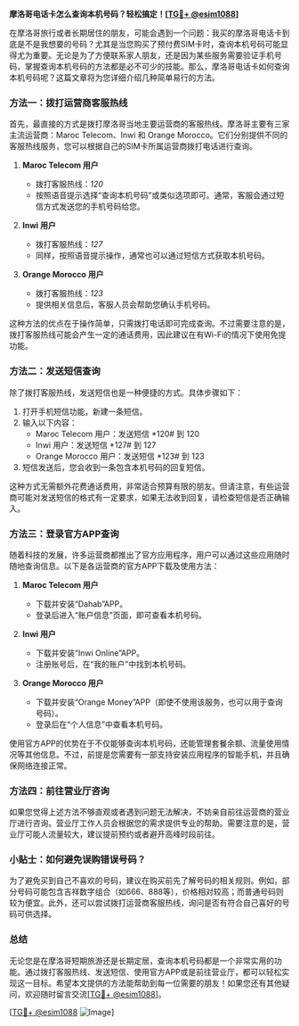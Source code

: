 **摩洛哥电话卡怎么查询本机号码？轻松搞定！[[TG💪+ @esim1088](https://t.me/s/esim1088)]**

在摩洛哥旅行或者长期居住的朋友，可能会遇到一个问题：我买的摩洛哥电话卡到底是不是我想要的号码？尤其是当您购买了预付费SIM卡时，查询本机号码可能显得尤为重要。无论是为了方便联系家人朋友，还是因为某些服务需要验证手机号码，掌握查询本机号码的方法都是必不可少的技能。那么，摩洛哥电话卡如何查询本机号码呢？这篇文章将为您详细介绍几种简单易行的方法。

### 方法一：拨打运营商客服热线

首先，最直接的方式是拨打摩洛哥当地主要运营商的客服热线。摩洛哥主要有三家主流运营商：Maroc Telecom、Inwi 和 Orange Morocco。它们分别提供不同的客服热线服务，您可以根据自己的SIM卡所属运营商拨打电话进行查询。

1. **Maroc Telecom 用户**
   - 拨打客服热线：*120*
   - 按照语音提示选择“查询本机号码”或类似选项即可。通常，客服会通过短信方式发送您的手机号码给您。

2. **Inwi 用户**
   - 拨打客服热线：*127*
   - 同样，按照语音提示操作，通常也可以通过短信方式获取本机号码。

3. **Orange Morocco 用户**
   - 拨打客服热线：*123*
   - 提供相关信息后，客服人员会帮助您确认手机号码。

这种方法的优点在于操作简单，只需拨打电话即可完成查询。不过需要注意的是，拨打客服热线可能会产生一定的通话费用，因此建议在有Wi-Fi的情况下使用免提功能。

### 方法二：发送短信查询

除了拨打客服热线，发送短信也是一种便捷的方式。具体步骤如下：

1. 打开手机短信功能，新建一条短信。
2. 输入以下内容：
   - Maroc Telecom 用户：发送短信 *120# 到 120
   - Inwi 用户：发送短信 *127# 到 127
   - Orange Morocco 用户：发送短信 *123# 到 123
3. 短信发送后，您会收到一条包含本机号码的回复短信。

这种方式无需额外花费通话费用，非常适合预算有限的朋友。但请注意，有些运营商可能对发送短信的格式有一定要求，如果无法收到回复，请检查短信是否正确输入。

### 方法三：登录官方APP查询

随着科技的发展，许多运营商都推出了官方应用程序，用户可以通过这些应用随时随地查询信息。以下是各运营商的官方APP下载及使用方法：

1. **Maroc Telecom 用户**
   - 下载并安装“Dahab”APP。
   - 登录后进入“账户信息”页面，即可查看本机号码。

2. **Inwi 用户**
   - 下载并安装“Inwi Online”APP。
   - 注册账号后，在“我的账户”中找到本机号码。

3. **Orange Morocco 用户**
   - 下载并安装“Orange Money”APP（即使不使用该服务，也可以用于查询号码）。
   - 登录后在“个人信息”中查看本机号码。

使用官方APP的优势在于不仅能够查询本机号码，还能管理套餐余额、流量使用情况等其他信息。不过，前提是您需要有一部支持安装应用程序的智能手机，并且确保网络连接正常。

### 方法四：前往营业厅咨询

如果您觉得上述方法不够直观或者遇到问题无法解决，不妨亲自前往运营商的营业厅进行咨询。营业厅工作人员会根据您的需求提供专业的帮助。需要注意的是，营业厅可能人流量较大，建议提前预约或者避开高峰时段前往。

### 小贴士：如何避免误购错误号码？

为了避免买到自己不喜欢的号码，建议在购买前先了解号码的相关规则。例如，部分号码可能包含吉祥数字组合（如666、888等），价格相对较高；而普通号码则较为便宜。此外，还可以尝试拨打运营商客服热线，询问是否有符合自己喜好的号码可供选择。

### 总结

无论您是在摩洛哥短期旅游还是长期定居，查询本机号码都是一个非常实用的功能。通过拨打客服热线、发送短信、使用官方APP或是前往营业厅，都可以轻松实现这一目标。希望本文提供的方法能帮助到每一位需要的朋友！如果您还有其他疑问，欢迎随时留言交流[[TG💪+ @esim1088](https://t.me/s/esim1088)]。

[[TG💪+ @esim1088](https://t.me/s/esim1088) ![Image](https://i.postimg.cc/4NQfJmqS/Snipaste-2025-05-13-00-14-12.png)]